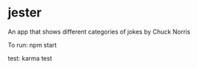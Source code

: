 # jester
An app that shows different categories of jokes by Chuck Norris

To run: npm start


test: karma test
